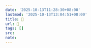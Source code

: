 ```yaml
---
date: '2025-10-13T11:28:30+08:00'
lastmod: '2025-10-13T13:04:51+08:00'
title: 󰝕
url: 󰝕
tags: []
src:
note:
---
```

